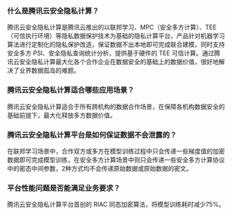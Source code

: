 ### 什么是腾讯云安全隐私计算？
腾讯云安全隐私计算是腾讯云推出的以联邦学习、MPC（安全多方计算）、TEE（可信执行环境）等隐私数据保护技术为基础的隐私计算平台，产品针对机器学习算法进行定制化的隐私保护改造，保证数据不出本地即可完成联合建模，同时支持安全多方 PSI、安全隐私查询统计分析，提供基于硬件的 TEE 可信计算。通过腾讯云安全隐私计算最大化各个合作企业在数据安全的基础上的数据价值，很好地解决了业界数据孤岛的难题。

### 腾讯云安全隐私计算适合哪些应用场景？
腾讯云安全隐私计算适合于所有跨机构的数据合作场景，在保障各机构数据安全的基础前提下，最大化释放多方数据价值。

### 腾讯云安全隐私计算平台是如何保证数据不会泄露的？
在联邦学习场景中，合作双方或多方在模型训练过程中只会传递一些梯度值的加密数据即可完成模型训练，在安全多方计算场景中则只会传递一些安全多方计算协议中的密态中间参数，2种方式均不会传递原始数据或原始数据的密文。

### 平台性能问题是否能满足业务要求？
腾讯云安全隐私计算平台首创的 RIAC 同态加密算法，将模型训练耗时减少75%。
